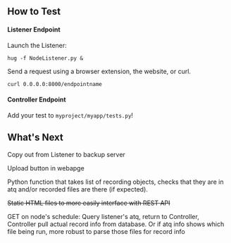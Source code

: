 ## How to Test
#### Listener Endpoint
Launch the Listener:
````
hug -f NodeListener.py &
````

Send a request using a browser extension, the website, or curl.
````
curl 0.0.0.0:8000/endpointname
````

#### Controller Endpoint
Add your test to ````myproject/myapp/tests.py````!

## What's Next
Copy out from Listener to backup server

Upload button in webapge

Python function that takes list of recording objects, checks that they are in atq and/or recorded files are there (if expected).

<del>Static HTML files to more easily interface with REST API</del>

GET on node's schedule: Query listener's atq, return to Controller, Controller pull actual record info from database. Or if atq info shows which file being run, more robust to parse those files for record info
